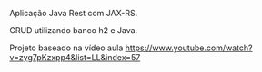 Aplicação Java Rest com JAX-RS.

CRUD utilizando banco h2 e Java.

Projeto baseado na vídeo aula https://www.youtube.com/watch?v=zyg7pKzxpp4&list=LL&index=57 


